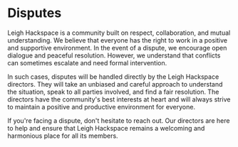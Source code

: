 # Disputes

Leigh Hackspace is a community built on respect, collaboration, and mutual understanding. We believe that everyone has the right to work in a positive and supportive environment. In the event of a dispute, we encourage open dialogue and peaceful resolution. However, we understand that conflicts can sometimes escalate and need formal intervention.

In such cases, disputes will be handled directly by the Leigh Hackspace directors. They will take an unbiased and careful approach to understand the situation, speak to all parties involved, and find a fair resolution. The directors have the community's best interests at heart and will always strive to maintain a positive and productive environment for everyone.

If you're facing a dispute, don't hesitate to reach out. Our directors are here to help and ensure that Leigh Hackspace remains a welcoming and harmonious place for all its members.
